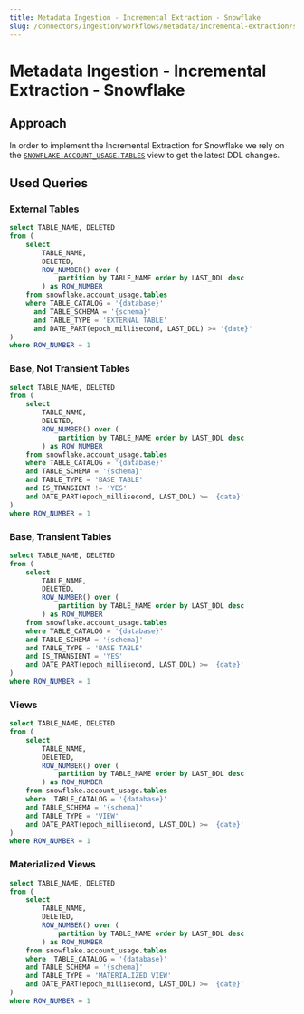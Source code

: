 ```yaml
---
title: Metadata Ingestion - Incremental Extraction - Snowflake
slug: /connectors/ingestion/workflows/metadata/incremental-extraction/snowflake
---
```


# Metadata Ingestion - Incremental Extraction - Snowflake

## Approach

In order to implement the Incremental Extraction for Snowflake we rely on the [`SNOWFLAKE.ACCOUNT_USAGE.TABLES`](https://docs.snowflake.com/en/sql-reference/account-usage/tables) view to get the latest DDL changes.

## Used Queries

### External Tables

```sql
select TABLE_NAME, DELETED
from (
    select
        TABLE_NAME,
        DELETED,
        ROW_NUMBER() over (
            partition by TABLE_NAME order by LAST_DDL desc
        ) as ROW_NUMBER
    from snowflake.account_usage.tables
    where TABLE_CATALOG = '{database}'
      and TABLE_SCHEMA = '{schema}'
      and TABLE_TYPE = 'EXTERNAL TABLE'
      and DATE_PART(epoch_millisecond, LAST_DDL) >= '{date}'
)
where ROW_NUMBER = 1
```

### Base, Not Transient Tables

```sql
select TABLE_NAME, DELETED
from (
    select
        TABLE_NAME,
        DELETED,
        ROW_NUMBER() over (
            partition by TABLE_NAME order by LAST_DDL desc
        ) as ROW_NUMBER
    from snowflake.account_usage.tables
    where TABLE_CATALOG = '{database}'
    and TABLE_SCHEMA = '{schema}'
    and TABLE_TYPE = 'BASE TABLE'
    and IS_TRANSIENT != 'YES'
    and DATE_PART(epoch_millisecond, LAST_DDL) >= '{date}'
)
where ROW_NUMBER = 1
```

### Base, Transient Tables

```sql
select TABLE_NAME, DELETED
from (
    select
        TABLE_NAME,
        DELETED,
        ROW_NUMBER() over (
            partition by TABLE_NAME order by LAST_DDL desc
        ) as ROW_NUMBER
    from snowflake.account_usage.tables
    where TABLE_CATALOG = '{database}'
    and TABLE_SCHEMA = '{schema}'
    and TABLE_TYPE = 'BASE TABLE'
    and IS_TRANSIENT = 'YES'
    and DATE_PART(epoch_millisecond, LAST_DDL) >= '{date}'
)
where ROW_NUMBER = 1
```

### Views

```sql
select TABLE_NAME, DELETED
from (
    select
        TABLE_NAME,
        DELETED,
        ROW_NUMBER() over (
            partition by TABLE_NAME order by LAST_DDL desc
        ) as ROW_NUMBER
    from snowflake.account_usage.tables
    where  TABLE_CATALOG = '{database}'
    and TABLE_SCHEMA = '{schema}'
    and TABLE_TYPE = 'VIEW'
    and DATE_PART(epoch_millisecond, LAST_DDL) >= '{date}'
)
where ROW_NUMBER = 1
```

### Materialized Views

```sql
select TABLE_NAME, DELETED
from (
    select
        TABLE_NAME,
        DELETED,
        ROW_NUMBER() over (
            partition by TABLE_NAME order by LAST_DDL desc
        ) as ROW_NUMBER
    from snowflake.account_usage.tables
    where  TABLE_CATALOG = '{database}'
    and TABLE_SCHEMA = '{schema}'
    and TABLE_TYPE = 'MATERIALIZED VIEW'
    and DATE_PART(epoch_millisecond, LAST_DDL) >= '{date}'
)
where ROW_NUMBER = 1
```

